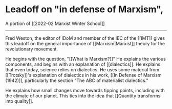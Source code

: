 # Leadoff on "in defense of Marxism", 
A portion of [[2022-02 Marxist Winter School]]

---
Fred Weston, the editor of IDoM and member of the IEC of the [[IMT]] gives this leadoff on the general importance of [[Marxism|Marxist]] theory for the revolutionary movement. 

He begins with the question, "[[What is Marxism?]]" He explains the various components, and begins with an explanation of [[dialectics]]. He explains that even today, science relies on dialectics. He uses some material from [[Trotsky]]'s explanation of dialectics in his work, [[In Defense of Marxism (1942)]], particularly the section "The ABC of materialist dialectics." 

He explains how small changes move towards tipping points, including with the climate of our planet. This ties into the idea that [[Quantity transforms into quality]]. 